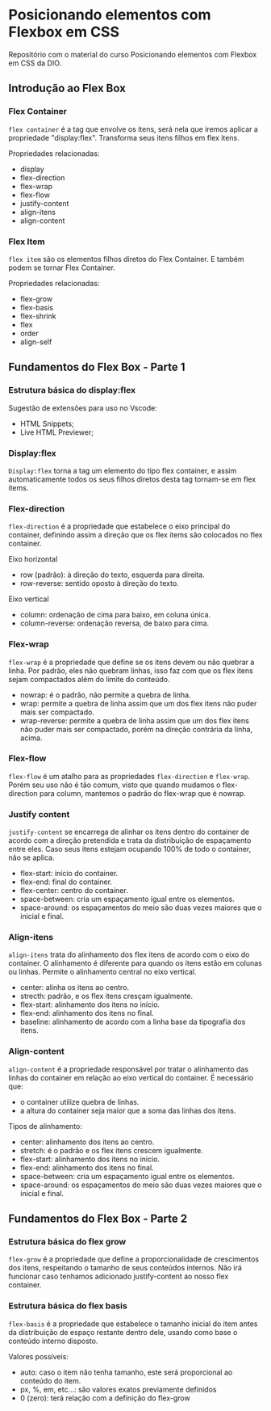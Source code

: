 # Posicionando elementos com Flexbox em CSS
Repositório com o material do curso Posicionando elementos com Flexbox em CSS da DIO.


## Introdução ao Flex Box

### Flex Container
`flex container` é a tag que envolve os itens, será nela que iremos aplicar a propriedade "display:flex". Transforma seus itens filhos em flex itens.

Propriedades relacionadas:

* display
* flex-direction
* flex-wrap
* flex-flow
* justify-content
* align-itens
* align-content

### Flex Item
`flex item` são os elementos filhos diretos do Flex Container. E também podem se tornar Flex Container.

Propriedades relacionadas:

* flex-grow
* flex-basis
* flex-shrink
* flex
* order
* align-self

## Fundamentos do Flex Box - Parte 1

### Estrutura básica do display:flex

Sugestão de extensões para uso no Vscode:
* HTML Snippets;
* Live HTML Previewer;

### Display:flex
`Display:flex` torna a tag um elemento do tipo flex container, e assim automaticamente todos os seus filhos diretos desta tag tornam-se em flex items.

### Flex-direction
`flex-direction` é a propriedade que estabelece o eixo principal do container, definindo assim a direção que os flex items são colocados no flex container.

Eixo horizontal
* row (padrão): à direção do texto, esquerda para direita.
* row-reverse: sentido oposto à direção do texto.

Eixo vertical
* column: ordenação de cima para baixo, em coluna única.
* column-reverse: ordenação reversa, de baixo para cima.

### Flex-wrap
`flex-wrap` é a propriedade que define se os itens devem ou não quebrar a linha. Por padrão, eles não quebram linhas, isso faz com que os flex itens sejam compactados além do limite do conteúdo.

* nowrap: é o padrão, não permite a quebra de linha.
* wrap: permite a quebra de linha assim que um dos flex itens não puder mais ser compactado.
* wrap-reverse: permite a quebra de linha assim que um dos flex itens não puder mais ser compactado, porém na direção contrária da linha, acima.

### Flex-flow
`flex-flow` é um atalho para as propriedades `flex-direction` e `flex-wrap`. Porém seu uso não é tão comum, visto que quando mudamos o flex-direction para column, mantemos o padrão do flex-wrap que é nowrap.

### Justify content
`justify-content` se encarrega de alinhar os itens dentro do container de acordo com a direção pretendida e trata da distribuição de espaçamento entre eles. Caso seus itens estejam ocupando 100% de todo o container, não se aplica.

* flex-start: início do container.
* flex-end: final do container.
* flex-center: centro do container.
* space-between: cria um espaçamento igual entre os elementos.
* space-around: os espaçamentos do meio são duas vezes maiores que o inicial e final.

### Align-itens
`align-itens` trata do alinhamento dos flex itens de acordo com o eixo do container. O alinhamento é diferente para quando os itens estão em colunas ou linhas. Permite o alinhamento central no eixo vertical.

* center: alinha os itens ao centro.
* strecth: padrão, e os flex itens cresçam igualmente.
* flex-start: alinhamento dos itens no início.
* flex-end: alinhamento dos itens no final.
* baseline: alinhamento de acordo com a linha base da tipografia dos itens.

### Align-content
`align-content` é a propriedade responsável por tratar o alinhamento das linhas do container em relação ao eixo vertical do container.
É necessário que:
* o container utilize quebra de linhas.
* a altura do container seja maior que a soma das linhas dos itens.

Tipos de alinhamento:
* center: alinhamento dos itens ao centro.
* stretch: é o padrão e os flex itens crescem igualmente.
* flex-start: alinhamento dos itens no início.
* flex-end: alinhamento dos itens no final.
* space-between: cria um espaçamento igual entre os elementos.
* space-around: os espaçamentos do meio são duas vezes maiores que o inicial e final.

## Fundamentos do Flex Box - Parte 2

### Estrutura básica do flex grow
`flex-grow` é a propriedade que define a proporcionalidade de crescimentos dos itens, respeitando o tamanho de seus conteúdos internos.
Não irá funcionar caso tenhamos adicionado justify-content ao nosso flex container.

### Estrutura básica do flex basis
`flex-basis` é a propriedade que estabelece o tamanho inicial do item antes da distribuição de espaço restante dentro dele, usando como base o conteúdo interno disposto.

Valores possíveis:
* auto: caso o item não tenha tamanho, este será proporcional ao conteúdo do item.
* px, %, em, etc...: são valores exatos previamente definidos
* 0 (zero): terá relação com a definição do flex-grow
